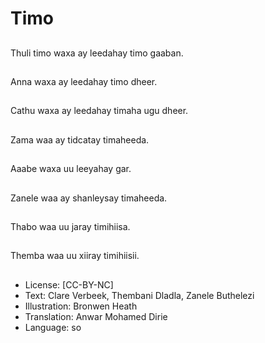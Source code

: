 # Timo

##
Thuli timo waxa ay leedahay timo gaaban.

##
Anna waxa ay leedahay timo dheer.

##
Cathu waxa ay leedahay timaha ugu dheer.

##
Zama waa ay tidcatay timaheeda.

##
Aaabe waxa uu leeyahay gar.

##
Zanele waa ay shanleysay timaheeda.

##
Thabo waa uu jaray timihiisa.

##
Themba waa uu xiiray timihiisii.

##
* License: [CC-BY-NC]
* Text: Clare Verbeek, Thembani Dladla, Zanele Buthelezi
* Illustration: Bronwen Heath
* Translation: Anwar Mohamed Dirie
* Language: so
